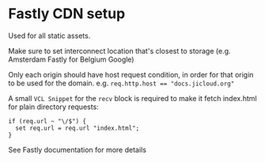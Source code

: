 # Fastly CDN setup

Used for all static assets.

Make sure to set interconnect location that's closest to storage (e.g. Amsterdam Fastly for Belgium Google)

Only each origin should have host request condition, in order for that origin to be used for the domain. e.g. `req.http.host == "docs.jicloud.org"`

A small `VCL Snippet` for the `recv` block is required to make it fetch index.html for plain directory requests:

```
if (req.url ~ "\/$") {
  set req.url = req.url "index.html";
}
```

See Fastly documentation for more details